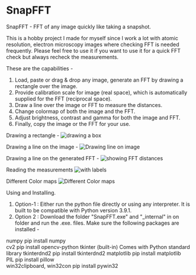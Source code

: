# SnapFFT
SnapFFT - FFT of any image quickly like taking a snapshot.

This is a hobby project I made for myself since I work a lot with atomic resolution, electron microscopy images where checking FFT is needed frequently. Please feel free to use it if you want to use it for a quick FFT check but always recheck the measurements.

These are the capabilities - 

1. Load, paste or drag & drop any image, generate an FFT by drawing a rectangle over the image.
2. Provide calibration scale for image (real space), which is automatically supplied for the FFT (reciprocal space).
3. Draw a line over the image or FFT to measure the distances.  
4. Change colormap of both the image and the FFT.
5. Adjust brightness, contrast and gamma for both the image and FFT.
6. Finally, copy the image or the FFT for your use.


Drawing a rectangle - 
![drawing a box](https://github.com/user-attachments/assets/cc46b80b-eda7-4ee8-8ba8-ab036ec2da5f)



Drawing a line on the image - 
![Drawing line on image](https://github.com/user-attachments/assets/8582428e-1223-463b-a9f3-f7433130fe94)




Drawing a line on the generated FFT - 
![showing FFT distances](https://github.com/user-attachments/assets/2a3f2d10-60d0-48ef-a0b0-81e3e7d38705)


Reading the measurements
![with labels](https://github.com/user-attachments/assets/305cef1b-9d38-4f73-9f71-0055bd0de88a)



Different Color maps
![Different Color maps](https://github.com/user-attachments/assets/51042307-7ca6-4f83-acab-a49bfa91274f)


Using and Installing. 
1. Option-1 : Either run the python file directly or using any interpreter. It is built to be compatible with Python version 3.9.1.
2. Option 2 : Download the folder "SnapFFT.exe" and "_internal" in on folder and run the .exe. files. Make sure the following packages are installed -

numpy	                    pip install numpy	
cv2	                      pip install opencv-python	
tkinter	                  (built-in)	Comes with Python standard library
tkinterdnd2	              pip install tkinterdnd2
matplotlib	              pip install matplotlib	
PIL                       pip install pillow	
win32clipboard, win32con	pip install pywin32
